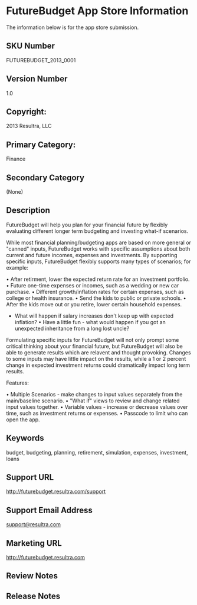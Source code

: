 # FutureBudget App Store Information

The information below is for the app store submission.

## SKU Number

FUTUREBUDGET_2013_0001

## Version Number

1.0

## Copyright:

2013 Resultra, LLC

## Primary Category: 

Finance

## Secondary Category

(None)

## Description

FutureBudget will help you plan for your financial future by flexibly evaluating different longer term budgeting and investing what-if scenarios. 

While most financial planning/budgeting apps are based on more general or "canned" inputs, FutureBudget works with specific assumptions about both current and future incomes, expenses and investments. By supporting specific inputs, FutureBudget flexibly supports many types of scenarios; for example:

• After retirment, lower the expected return rate for an investment portfolio.
• Future one-time expenses or incomes, such as a wedding or new car purchase.
• Different growth/inflation rates for certain expenses, such as college or health insurance.
• Send the kids to public or private schools.
• After the kids move out or you retire, lower certain household expenses.
* What will happen if salary increases don't keep up with expected inflation?
• Have a little fun - what would happen if you got an unexpected inheritance from a long lost uncle?

Formulating specific inputs for FutureBudget will not only prompt some critical thinking about your financial future, but FutureBudget will also be able to generate results which are relavent and thought provoking. Changes to some inputs may have little impact on the results, while a 1 or 2 percent change in expected investment returns could dramatically impact long term results.

Features: 

• Multiple Scenarios - make changes to input values separately from the main/baseline scenario. 
• "What if" views to review and change related input values together.
• Variable values - increase or decrease values over time, such as investment returns or expenses.
• Passcode to limit who can open the app.

## Keywords

budget, budgeting, planning, retirement, simulation, expenses, investment, loans

## Support URL

http://futurebudget.resultra.com/support

## Support Email Address

support@resultra.com

## Marketing URL

http://futurebudget.resultra.com

## Review Notes

## Release Notes